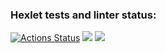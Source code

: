 ### Hexlet tests and linter status:
[![Actions Status](https://github.com/k0damaDEV/java-project-lvl4/workflows/hexlet-check/badge.svg)](https://github.com/k0damaDEV/java-project-lvl4/actions)
<a href="https://codeclimate.com/github/k0damaDEV/java-project-lvl4/maintainability"><img src="https://api.codeclimate.com/v1/badges/f3ae95421cecdef66bac/maintainability" /></a>
<a href="https://codeclimate.com/github/k0damaDEV/java-project-lvl4/test_coverage"><img src="https://api.codeclimate.com/v1/badges/f3ae95421cecdef66bac/test_coverage" /></a>

